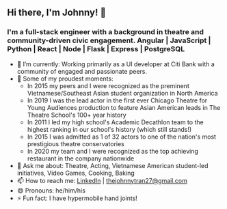 ## Hi there, I'm Johnny! 👋
### I'm a full-stack engineer with a background in theatre and community-driven civic engagement. Angular | JavaScript | Python | React | Node | Flask | Express | PostgreSQL


<!--
**TranJohnny/TranJohnny** is a ✨ _special_ ✨ repository because its `README.md` (this file) appears on your GitHub profile.
-->

- 🔭 I’m currently: Working primarily as a UI developer at Citi Bank with a community of engaged and passionate peers.  
- 🌱 Some of my proudest moments:
  - In 2015 my peers and I were recognized as the preminent Vietnamese/Southeast Asian student organization in North America
  - In 2019 I was the lead actor in the first ever Chicago Theatre for Young Audiences production to feature Asian American leads in The Theatre School's 100+ year history
  - In 2011 I led my high school's Academic Decathlon team to the highest ranking in our school's history (which still stands!)
  - In 2015 I was admitted as 1 of 32 actors to one of the nation's most prestigious theatre conservatories
  - In 2020 my team and I were recognized as the top achieving restaurant in the company nationwide
- 💬 Ask me about: Theatre, Acting, Vietnamese American student-led initiatives, Video Games, Cooking, Baking
- 📫 How to reach me: [LinkedIn] | thejohnnytran27@gmail.com
- 😄 Pronouns: he/him/his
- ⚡ Fun fact: I have hypermobile hand joints!

[LinkedIn]: https://www.linkedin.com/in/thejohnnytran/
